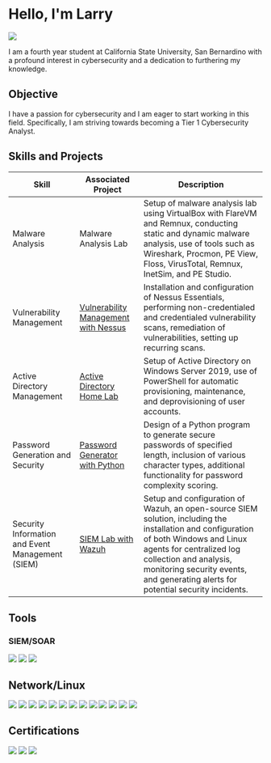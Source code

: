 # Hello, I'm Larry
<a href="https://www.linkedin.com/in/larry-klingaman-7189282b5">
  <img src="https://img.shields.io/badge/-LinkedIn-0072b1?&style=for-the-badge&logo=linkedin&logoColor=white" />
</a>


I am a fourth year student at California State University, San Bernardino with a profound interest in cybersecurity and a dedication to furthering my knowledge.

## Objective

I have a passion for cybersecurity and I am eager to start working in this field. Specifically, I am striving towards becoming a Tier 1 Cybersecurity Analyst.

## Skills and Projects

| Skill                                         | Associated Project         | Description        |
|-----------------------------------------------|----------------------------|--------------------| 
| Malware Analysis | Malware Analysis Lab | Setup of malware analysis lab using VirtualBox with FlareVM and Remnux, conducting static and dynamic malware analysis, use of tools such as Wireshark, Procmon, PE View, Floss, VirusTotal, Remnux, InetSim, and PE Studio.
| Vulnerability Management | <a href="https://github.com/larryklingaman3/Vulnerability-Management-with-Nessus"> Vulnerability Management with Nessus | Installation and configuration of Nessus Essentials, performing non-credentialed and credentialed vulnerability scans, remediation of vulnerabilities, setting up recurring scans.
| Active Directory Management | <a href="https://github.com/larryklingaman3/Active-Directory-Home-Lab"> Active Directory Home Lab | Setup of Active Directory on Windows Server 2019, use of PowerShell for automatic provisioning, maintenance, and deprovisioning of user accounts.
| Password Generation and Security | <a href="https://github.com/larryklingaman3/Password-Generator-with-Python">Password Generator with Python | Design of a Python program to generate secure passwords of specified length, inclusion of various character types, additional functionality for password complexity scoring.
| Security Information and Event Management (SIEM) | <a href="https://github.com/larryklingaman3/SIEM-Lab-with-Wazuh">SIEM Lab with Wazuh | Setup and configuration of Wazuh, an open-source SIEM solution, including the installation and configuration of both Windows and Linux agents for centralized log collection and analysis, monitoring security events, and generating alerts for potential security incidents.

## Tools

### SIEM/SOAR
<div>
    <img src="https://img.shields.io/badge/-Splunk-4A154B?&style=for-the-badge&logo=Splunk&logoColor=white" />
    <img src="https://img.shields.io/badge/-Nessus-0298DB?&style=for-the-badge&logo=Nessus&logoColor=white" />
    <img src="https://img.shields.io/badge/-Wazuh-F57C00?&style=for-the-badge&logo=Wazuh&logoColor=white" />

</div>

## Network/Linux
<div>
    <img src="https://img.shields.io/badge/-Wireshark-007ACC?&style=for-the-badge&logo=Wireshark&logoColor=white" />
    <img src="https://img.shields.io/badge/-Metasploit-03A9F4?&style=for-the-badge&logo=Metasploit&logoColor=white" />
    <img src="https://img.shields.io/badge/-KaliLinux-557C94?&style=for-the-badge&logo=KaliLinux&logoColor=white" />
    <img src="https://img.shields.io/badge/-Hydra-4CAF50?&style=for-the-badge&logo=Hydra&logoColor=white" />
    <img src="https://img.shields.io/badge/-JohnTheRipper-9C27B0?&style=for-the-badge&logo=JohnTheRipper&logoColor=white" />
    <img src="https://img.shields.io/badge/-theHarvester-F44336?&style=for-the-badge&logo=theHarvester&logoColor=white" />
    <img src="https://img.shields.io/badge/-Nmap-2196F3?&style=for-the-badge&logo=Nmap&logoColor=white" />
    <img src="https://img.shields.io/badge/-AutoRuns-007ACC?&style=for-the-badge&logo=AutoRuns&logoColor=white" />
    <img src="https://img.shields.io/badge/-PEStudio-03A9F4?&style=for-the-badge&logo=PEStudio&logoColor=white" />
    <img src="https://img.shields.io/badge/-REMnux-557C94?&style=for-the-badge&logo=REMnux&logoColor=white" />
    <img src="https://img.shields.io/badge/-Process%20Monitor-4CAF50?&style=for-the-badge&logo=Process-Monitor&logoColor=white" />
    <img src="https://img.shields.io/badge/-VirusTotal-9C27B0?&style=for-the-badge&logo=VirusTotal&logoColor=white" />
    <img src="https://img.shields.io/badge/-Putty-023D8A?&style=for-the-badge&logo=Putty&logoColor=white" />

</div>

## Certifications
<div>
<img src="https://img.shields.io/badge/-Security%2B-FF0000?&style=for-the-badge&logo=CompTIA&logoColor=white" />
<img src="https://img.shields.io/badge/-Network%2B-007ACC?&style=for-the-badge&logo=CompTIA&logoColor=white" />
<img src="https://img.shields.io/badge/-A%2B-4D4D4D?&style=for-the-badge&logo=CompTIA&logoColor=white" />
</div>



